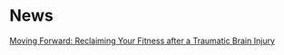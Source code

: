 # News

[Moving Forward: Reclaiming Your Fitness after a Traumatic Brain Injury
](https://concussionfoundation.org/news/blog/moving-forward-reclaiming-your-fitness-after-a-traumatic-brain-injury/) 
